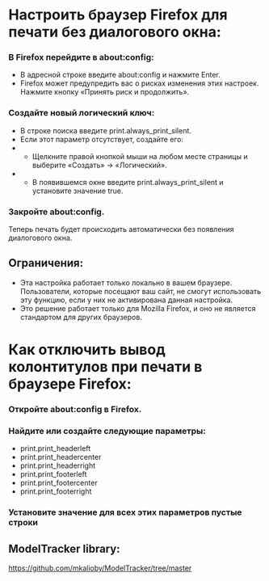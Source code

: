 # Настроить браузер Firefox для печати без диалогового окна:

### В Firefox перейдите в about:config:

- В адресной строке введите about:config и нажмите Enter.
- Firefox может предупредить вас о рисках изменения этих настроек. Нажмите кнопку «Принять риск и продолжить».

### Создайте новый логический ключ:
   - В строке поиска введите print.always_print_silent.
   - Если этот параметр отсутствует, создайте его:
   - - Щелкните правой кнопкой мыши на любом месте страницы и выберите «Создать» -> «Логический».
   - - В появившемся окне введите print.always_print_silent и установите значение true.
 
### Закройте about:config.

Теперь печать будет происходить автоматически без появления диалогового окна.


## Ограничения:
- Эта настройка работает только локально в вашем браузере. Пользователи, которые посещают ваш сайт, не смогут использовать эту функцию, если у них не активирована данная настройка.
- Это решение работает только для Mozilla Firefox, и оно не является стандартом для других браузеров.


# Как отключить вывод колонтитулов при печати в браузере Firefox:

### Откройте about:config в Firefox.
### Найдите или создайте следующие параметры:
- print.print_headerleft
- print.print_headercenter
- print.print_headerright
- print.print_footerleft
- print.print_footercenter
- print.print_footerright
### Установите значение для всех этих параметров пустые строки

## ModelTracker library:
https://github.com/mkalioby/ModelTracker/tree/master